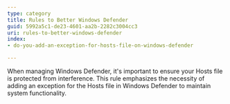 ```yaml
---
type: category
title: Rules to Better Windows Defender
guid: 5992a5c1-de23-4601-aa2b-2282c3004cc3
uri: rules-to-better-windows-defender
index:
- do-you-add-an-exception-for-hosts-file-on-windows-defender

---
```


When managing Windows Defender, it's important to ensure your Hosts file is protected from interference. This rule emphasizes the necessity of adding an exception for the Hosts file in Windows Defender to maintain system functionality.
